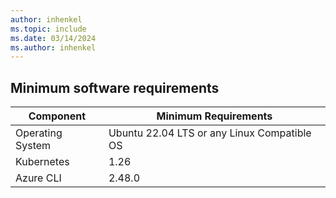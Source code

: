 ```yaml
---
author: inhenkel
ms.topic: include
ms.date: 03/14/2024
ms.author: inhenkel
---
```


## Minimum software requirements

| Component |  Minimum Requirements |
| --- | --- |
| Operating System | Ubuntu 22.04 LTS or any Linux Compatible OS |
| Kubernetes | 1.26 |
| Azure CLI | 2.48.0 |
